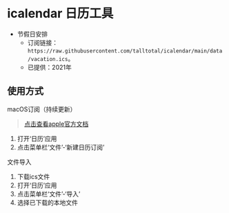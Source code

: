 # icalendar 日历工具

- 节假日安排
    - 订阅链接：`https://raw.githubusercontent.com/talltotal/icalendar/main/data/vacation.ics`。
    - 已提供：2021年


## 使用方式

macOS订阅（持续更新）
> [点击查看apple官方文档](https://support.apple.com/zh-cn/HT202361)
1. 打开‘日历’应用
2. 点击菜单栏‘文件’-‘新建日历订阅’


文件导入
1. 下载ics文件
2. 打开‘日历’应用
3. 点击菜单栏‘文件’-‘导入’
4. 选择已下载的本地文件
